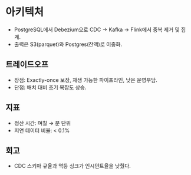# 아키텍처

- PostgreSQL에서 Debezium으로 CDC → Kafka → Flink에서 중복 제거 및 집계.
- 출력은 S3(parquet)와 Postgres(잔액)로 이중화.

## 트레이드오프
- 장점: Exactly-once 보장, 재생 가능한 파이프라인, 낮은 운영부담.
- 단점: 배치 대비 초기 복잡도 상승.

## 지표
- 정산 시간: 며칠 → 분 단위
- 지연 데이터 비율: < 0.1%

## 회고
- CDC 스키마 규율과 멱등 싱크가 인시던트율을 낮췄다.
